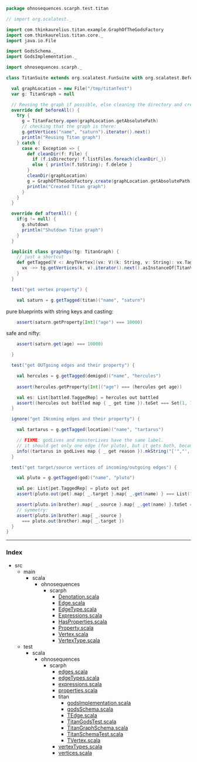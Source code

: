 
```scala
package ohnosequences.scarph.test.titan

// import org.scalatest._

import com.thinkaurelius.titan.example.GraphOfTheGodsFactory
import com.thinkaurelius.titan.core._
import java.io.File

import GodsSchema._
import GodsImplementation._

import ohnosequences.scarph._

class TitanSuite extends org.scalatest.FunSuite with org.scalatest.BeforeAndAfterAll {

  val graphLocation = new File("/tmp/titanTest")
  var g: TitanGraph = null

  // Reusing the graph if possible, else cleaning the directory and creating graph
  override def beforeAll() {
    try { 
      g = TitanFactory.open(graphLocation.getAbsolutePath)
      // checking that the graph is there:
      g.getVertices("name", "saturn").iterator().next()
      println("Reusing Titan graph")
    } catch {
      case e: Exception => {
        def cleanDir(f: File) {
          if (f.isDirectory) f.listFiles.foreach(cleanDir(_))
          else { println(f.toString); f.delete }
        }
        cleanDir(graphLocation)
        g = GraphOfTheGodsFactory.create(graphLocation.getAbsolutePath)
        println("Created Titan graph")
      }
    }
  }

  override def afterAll() {
    if(g != null) {
      g.shutdown
      println("Shutdown Titan graph")
    }
  }

  implicit class graphOps(tg: TitanGraph) {
    // just a shortcut
    def getTagged[V <: AnyTVertex](vx: V)(k: String, v: String): vx.TaggedRep = {
      vx ->> tg.getVertices(k, v).iterator().next().asInstanceOf[TitanVertex]
    }
  } 

  test("get vertex property") {

    val saturn = g.getTagged(titan)("name", "saturn")
```

pure blueprints with string keys and casting:

```scala
    assert(saturn.getProperty[Int]("age") === 10000)
```

safe and nifty:

```scala
    assert(saturn.get(age) === 10000)

  }

  test("get OUTgoing edges and their property") {

    val hercules = g.getTagged(demigod)("name", "hercules")
    
    assert(hercules.getProperty[Int]("age") === (hercules get age))

    val es: List[battled.TaggedRep] = hercules out battled
    assert((hercules out battled map { _ get time }).toSet === Set(1, 12, 2))
  }

  ignore("get INcoming edges and their property") {

    val tartarus = g.getTagged(location)("name", "tartarus")

    // FIXME: godLives and monsterLives have the same label.
    // it should get only one edge (for pluto), but it gets both, because they have the same label:
    info((tartarus in godLives map { _ get reason }).mkString("['","', '","']"))
  }

  test("get target/source vertices of incoming/outgoing edges") {

    val pluto = g.getTagged(god)("name", "pluto")

    val pe: List[pet.TaggedRep] = pluto out pet
    assert(pluto.out(pet).map{ _.target }.map{ _.get(name) } === List("cerberus"))

    assert(pluto.in(brother).map{ _.source }.map{ _.get(name) }.toSet === Set("neptune", "jupiter"))
    // symmetry:
    assert(pluto.in(brother).map{ _.source } 
      === pluto.out(brother).map{ _.target })
  }
}

```


------

### Index

+ src
  + main
    + scala
      + ohnosequences
        + scarph
          + [Denotation.scala][main/scala/ohnosequences/scarph/Denotation.scala]
          + [Edge.scala][main/scala/ohnosequences/scarph/Edge.scala]
          + [EdgeType.scala][main/scala/ohnosequences/scarph/EdgeType.scala]
          + [Expressions.scala][main/scala/ohnosequences/scarph/Expressions.scala]
          + [HasProperties.scala][main/scala/ohnosequences/scarph/HasProperties.scala]
          + [Property.scala][main/scala/ohnosequences/scarph/Property.scala]
          + [Vertex.scala][main/scala/ohnosequences/scarph/Vertex.scala]
          + [VertexType.scala][main/scala/ohnosequences/scarph/VertexType.scala]
  + test
    + scala
      + ohnosequences
        + scarph
          + [edges.scala][test/scala/ohnosequences/scarph/edges.scala]
          + [edgeTypes.scala][test/scala/ohnosequences/scarph/edgeTypes.scala]
          + [expressions.scala][test/scala/ohnosequences/scarph/expressions.scala]
          + [properties.scala][test/scala/ohnosequences/scarph/properties.scala]
          + titan
            + [godsImplementation.scala][test/scala/ohnosequences/scarph/titan/godsImplementation.scala]
            + [godsSchema.scala][test/scala/ohnosequences/scarph/titan/godsSchema.scala]
            + [TEdge.scala][test/scala/ohnosequences/scarph/titan/TEdge.scala]
            + [TitanGodsTest.scala][test/scala/ohnosequences/scarph/titan/TitanGodsTest.scala]
            + [TitanGraphSchema.scala][test/scala/ohnosequences/scarph/titan/TitanGraphSchema.scala]
            + [TitanSchemaTest.scala][test/scala/ohnosequences/scarph/titan/TitanSchemaTest.scala]
            + [TVertex.scala][test/scala/ohnosequences/scarph/titan/TVertex.scala]
          + [vertexTypes.scala][test/scala/ohnosequences/scarph/vertexTypes.scala]
          + [vertices.scala][test/scala/ohnosequences/scarph/vertices.scala]

[main/scala/ohnosequences/scarph/Denotation.scala]: ../../../../../main/scala/ohnosequences/scarph/Denotation.scala.md
[main/scala/ohnosequences/scarph/Edge.scala]: ../../../../../main/scala/ohnosequences/scarph/Edge.scala.md
[main/scala/ohnosequences/scarph/EdgeType.scala]: ../../../../../main/scala/ohnosequences/scarph/EdgeType.scala.md
[main/scala/ohnosequences/scarph/Expressions.scala]: ../../../../../main/scala/ohnosequences/scarph/Expressions.scala.md
[main/scala/ohnosequences/scarph/HasProperties.scala]: ../../../../../main/scala/ohnosequences/scarph/HasProperties.scala.md
[main/scala/ohnosequences/scarph/Property.scala]: ../../../../../main/scala/ohnosequences/scarph/Property.scala.md
[main/scala/ohnosequences/scarph/Vertex.scala]: ../../../../../main/scala/ohnosequences/scarph/Vertex.scala.md
[main/scala/ohnosequences/scarph/VertexType.scala]: ../../../../../main/scala/ohnosequences/scarph/VertexType.scala.md
[test/scala/ohnosequences/scarph/edges.scala]: ../edges.scala.md
[test/scala/ohnosequences/scarph/edgeTypes.scala]: ../edgeTypes.scala.md
[test/scala/ohnosequences/scarph/expressions.scala]: ../expressions.scala.md
[test/scala/ohnosequences/scarph/properties.scala]: ../properties.scala.md
[test/scala/ohnosequences/scarph/titan/godsImplementation.scala]: godsImplementation.scala.md
[test/scala/ohnosequences/scarph/titan/godsSchema.scala]: godsSchema.scala.md
[test/scala/ohnosequences/scarph/titan/TEdge.scala]: TEdge.scala.md
[test/scala/ohnosequences/scarph/titan/TitanGodsTest.scala]: TitanGodsTest.scala.md
[test/scala/ohnosequences/scarph/titan/TitanGraphSchema.scala]: TitanGraphSchema.scala.md
[test/scala/ohnosequences/scarph/titan/TitanSchemaTest.scala]: TitanSchemaTest.scala.md
[test/scala/ohnosequences/scarph/titan/TVertex.scala]: TVertex.scala.md
[test/scala/ohnosequences/scarph/vertexTypes.scala]: ../vertexTypes.scala.md
[test/scala/ohnosequences/scarph/vertices.scala]: ../vertices.scala.md